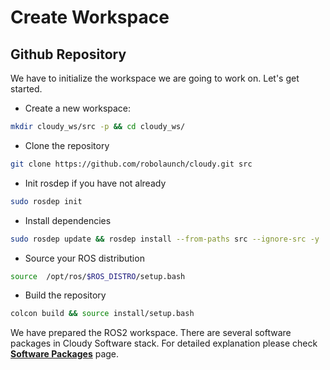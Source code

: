 # Create Workspace
## Github Repository
We have to initialize the workspace we are going to work on. Let's get started.

- Create a new workspace:

```bash
mkdir cloudy_ws/src -p && cd cloudy_ws/
```
- Clone the repository

```bash
git clone https://github.com/robolaunch/cloudy.git src
```

- Init rosdep if you have not already

```bash
sudo rosdep init
```

- Install dependencies

```bash
sudo rosdep update && rosdep install --from-paths src --ignore-src -y
```

- Source your ROS distribution

```bash
source  /opt/ros/$ROS_DISTRO/setup.bash
```

- Build the repository

```bash
colcon build && source install/setup.bash
```

We have prepared the ROS2 workspace. There are several software packages in Cloudy Software stack. 
For detailed explanation please check [**Software Packages**](/SoftwareDesign/Development%26Production/SoftwarePackages/) page.
